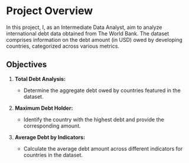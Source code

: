 # Project Overview

In this project, I, as an Intermediate Data Analyst, aim to analyze international debt data obtained from The World Bank. The dataset comprises information on the debt amount (in USD) owed by developing countries, categorized across various metrics.

## Objectives

1. **Total Debt Analysis:**
   - Determine the aggregate debt owed by countries featured in the dataset.

2. **Maximum Debt Holder:**
   - Identify the country with the highest debt and provide the corresponding amount.

3. **Average Debt by Indicators:**
   - Calculate the average debt amount across different indicators for countries in the dataset.
